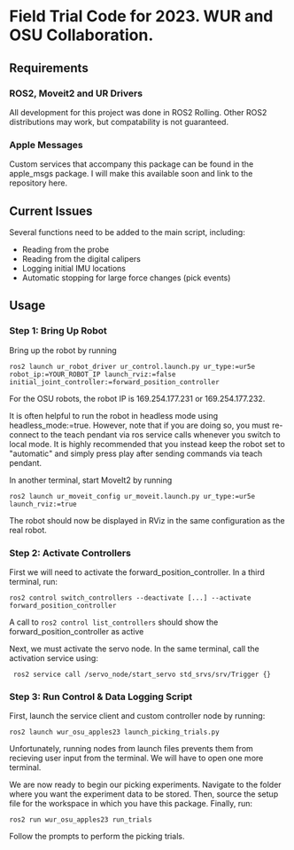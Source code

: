 # Field Trial Code for 2023. WUR and OSU Collaboration.

## Requirements

### ROS2, Moveit2 and UR Drivers
All development for this project was done in ROS2 Rolling. Other ROS2 distributions may work, but compatability is not guaranteed.

### Apple Messages
Custom services that accompany this package can be found in the apple_msgs package. I will make this available soon and link to the repository here.


## Current Issues

Several functions need to be added to the main script, including:

* Reading from the probe
* Reading from the digital calipers
* Logging initial IMU locations
* Automatic stopping for large force changes (pick events)

## Usage

### Step 1: Bring Up Robot

Bring up the robot by running 

```
ros2 launch ur_robot_driver ur_control.launch.py ur_type:=ur5e robot_ip:=YOUR_ROBOT_IP launch_rviz:=false initial_joint_controller:=forward_position_controller 
```

For the OSU robots, the robot IP is 169.254.177.231 or 169.254.177.232. 

It is often helpful to run the robot in headless mode using headless_mode:=true. However, note that if you are doing so, you must re-connect to the teach pendant via ros service calls whenever you switch to local mode. It is highly recommended that you instead keep the robot set to "automatic" and simply press play after sending commands via teach pendant.

In another terminal, start MoveIt2 by running

```
ros2 launch ur_moveit_config ur_moveit.launch.py ur_type:=ur5e launch_rviz:=true
```

The robot should now be displayed in RViz in the same configuration as the real robot.

### Step 2: Activate Controllers

First we will need to activate the forward_position_controller. In a third terminal, run:

```
ros2 control switch_controllers --deactivate [...] --activate forward_position_controller
```

A call to ``` ros2 control list_controllers ``` should show the forward_position_controller as active

Next, we must activate the servo node. In the same terminal, call the activation service using:

```
 ros2 service call /servo_node/start_servo std_srvs/srv/Trigger {}

```

### Step 3: Run Control & Data Logging Script

First, launch the service client and custom controller node by running:

```
ros2 launch wur_osu_apples23 launch_picking_trials.py
```

Unfortunately, running nodes from launch files prevents them from recieving user input from the terminal. We will have to open one more terminal. 

We are now ready to begin our picking experiments. Navigate to the folder where you want the experiment data to be stored. Then, source the setup file for the workspace in which you have this package. Finally, run:

```
ros2 run wur_osu_apples23 run_trials
```

Follow the prompts to perform the picking trials.
